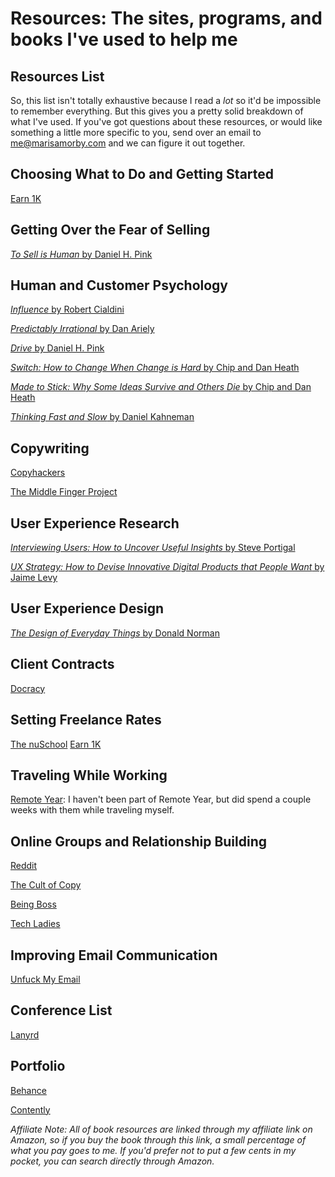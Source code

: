 # Resources: The sites, programs, and books I've used to help me

## Resources List

So, this list isn't totally exhaustive because I read a _lot_ so it'd be impossible to remember everything. But this gives you a pretty solid breakdown of what I've used. If you've got questions about these resources, or would like something a little more specific to you, send over an email to me@marisamorby.com and we can figure it out together.

## Choosing What to Do and Getting Started
[Earn 1K](http://earn1k.com/)

## Getting Over the Fear of Selling 
[_To Sell is Human_ by Daniel H. Pink](https://www.amazon.com/gp/product/1594631905/ref=as_li_qf_sp_asin_il_tl?ie=UTF8&tag=marimorb-20&camp=1789&creative=9325&linkCode=as2&creativeASIN=1594631905&linkId=072d7692600e175a46ca5f4ce6f858b3)

## Human and Customer Psychology 
[_Influence_ by Robert Cialdini](https://www.amazon.com/gp/product/006124189X/ref=as_li_tl?ie=UTF8&camp=1789&creative=9325&creativeASIN=006124189X&linkCode=as2&tag=marimorb-20&linkId=9de0a36606940321c7079ef48add0041)

[_Predictably Irrational_ by Dan Ariely](https://www.amazon.com/gp/product/0061353248/ref=as_li_qf_sp_asin_il_tl?ie=UTF8&tag=marimorb-20&camp=1789&creative=9325&linkCode=as2&creativeASIN=0061353248&linkId=ae1ca97bfcb6e7172efea9f0273e1082)

[_Drive_ by Daniel H. Pink](https://www.amazon.com/gp/product/1594484805/ref=as_li_qf_sp_asin_il_tl?ie=UTF8&tag=marimorb-20&camp=1789&creative=9325&linkCode=as2&creativeASIN=1594484805&linkId=9a432a91e27a0af83eaee3fc00f5418d)

[_Switch: How to Change When Change is Hard_ by Chip and Dan Heath](https://www.amazon.com/gp/product/0385528752/ref=as_li_qf_sp_asin_il_tl?ie=UTF8&tag=marimorb-20&camp=1789&creative=9325&linkCode=as2&creativeASIN=0385528752&linkId=7a45fb1881edb4e48af1fb3ac21b2129)

[_Made to Stick: Why Some Ideas Survive and Others Die_ by Chip and Dan Heath](https://www.amazon.com/gp/product/1400064287/ref=as_li_qf_sp_asin_il_tl?ie=UTF8&tag=marimorb-20&camp=1789&creative=9325&linkCode=as2&creativeASIN=1400064287&linkId=b0005e63b7273f53ad9ff6a5fcec6ffb)

[_Thinking Fast and Slow_ by Daniel Kahneman](https://www.amazon.com/gp/product/0374533555/ref=as_li_qf_sp_asin_il_tl?ie=UTF8&tag=marimorb-20&camp=1789&creative=9325&linkCode=as2&creativeASIN=0374533555&linkId=077ab1b101c45139d673f0e08f4c5d6d)

## Copywriting
[Copyhackers](https://copyhackers.com/)

[The Middle Finger Project](https://www.themiddlefingerproject.org/)

## User Experience Research
[_Interviewing Users: How to Uncover Useful Insights_ by Steve Portigal](https://www.amazon.com/gp/product/193382011X/ref=as_li_qf_sp_asin_il_tl?ie=UTF8&tag=marimorb-20&camp=1789&creative=9325&linkCode=as2&creativeASIN=193382011X&linkId=36ebe2df83cd5759575b4f509553c9cd)

[_UX Strategy: How to Devise Innovative Digital Products that People Want_ by Jaime Levy](https://www.amazon.com/gp/product/1449372864/ref=as_li_qf_sp_asin_il_tl?ie=UTF8&tag=marimorb-20&camp=1789&creative=9325&linkCode=as2&creativeASIN=1449372864&linkId=08764cd5e73010fc7713e19e679e5a8f)

## User Experience Design

[_The Design of Everyday Things_ by Donald Norman](https://www.amazon.com/gp/product/0465050654/ref=as_li_qf_sp_asin_il_tl?ie=UTF8&tag=marimorb-20&camp=1789&creative=9325&linkCode=as2&creativeASIN=0465050654&linkId=3ec3762eab66ad260fad0ee47b602df9)

## Client Contracts
[Docracy](http://www.docracy.com)

## Setting Freelance Rates
[The nuSchool](https://www.thenuschool.com)
[Earn 1K](http://earn1k.com/)

## Traveling While Working
[Remote Year](https://www.remoteyear.com): I haven't been part of Remote Year, but did spend a couple weeks with them while traveling myself.

## Online Groups and Relationship Building
[Reddit](https://www.reddit.com)

[The Cult of Copy](https://www.facebook.com/groups/cultofcopy/)

[Being Boss](https://www.facebook.com/groups/beingboss/)

[Tech Ladies](https://www.facebook.com/groups/techladies/)

## Improving Email Communication
[Unfuck My Email](http://marisamorby.github.io/Unfuck-My-Email/)

## Conference List
[Lanyrd](http://www.lanyrd.com)

## Portfolio
[Behance](http://www.behance.com)

[Contently](http://www.contently.com)

_Affiliate Note: All of book resources are linked through my affiliate link on Amazon, so if you buy the book through this link, a small percentage of what you pay goes to me. If you'd prefer not to put a few cents in my pocket, you can search directly through Amazon._